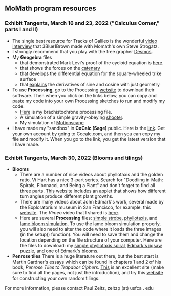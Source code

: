 <h2> MoMath program resources</h2>

<h3> Exhibit Tangents, March  16 and 23, 2022 ("Calculus Corner," parts I and II)</h3>

* The single best resource for Tracks of Galileo is the wonderful [video interview](https://www.youtube.com/watch?v=Cld0p3a43fU) that 3Blue1Brown made with Momath's own Steve Strogatz.
* I strongly recommend that you play with the free grapher [Desmos](https://www.desmos.com).
* My **Geogebra** files 
  * that demonstrated Mark Levi's proof of the cycloid equation is [here](https://www.geogebra.org/classic/ueaxvvdz).
  * that shows the forces on the [catenary](https://www.geogebra.org/classic/wjpuajgm)
  * that [develops](https://www.geogebra.org/classic/setyhswh) the differential equation for the square-wheeled trike surface
  * that [explains](https://www.geogebra.org/classic/e8m9jsvk) the derivatives of sine and cosine with just geometry
* To use **Processing**, go to the Processing [website](https://processing.org) to download their software. Then when you click on the links below, you can copy and paste my code into your own Processing sketches to run and modify my code.
  * [Here](momathFiles/descent_220311.pde) is my brachistochrone processing file.
  * A simulation of a simple gravity-obeying [shooter](momathFiles/turret_220322.pde).
  * My simulation of [Motionscape](momathFiles/motionscape_220314.pde)
* I have made my "sandbox" in **CoCalc (Sage)** public. Here is the [link](https://cocalc.com/share/public_paths/7fdadcbc8c6b6ae9b5af82b34a1a56e4e55c1298). Get your own account by going to Cocalc.com, and then you can copy my file and modify it. When you go to the link, you get the latest version that I have made.

<h3> Exhibit Tangents, March  30, 2022 (Blooms and tilings)</h3>

* **Blooms**  
  * There are a number of nice videos about phyllotaxis and the golden ratio. Vi Hart has a nice 3-part series. Search for "Doodling in Math: Spirals, Fibonacci, and Being a Plant" and don't forget to find all three parts.  [This](https://www.mathsisfun.com/numbers/nature-golden-ratio-fibonacci.html) website  includes an applet that shows how different turn angles produce different plant growths. 
  * There are many videos about John Edmark's work, several   made by the Exploratorium museum in San Francisco, for example, this [website](https://www.exploratorium.edu/video/art-john-edmark).  The *Vimeo* video that I shared is [here](https://vimeo.com/117674269).
  * Here are several **Processing** files: [simple strobe](momathFiles/simpleStrobe_220329.pde), [phyllotaxis](momathFiles/phyllotaxis_220326.pde), and [lame bloom simulation](momathFiles/LameBloomSimulation_220329.pde). To use the lame bloom simulation properly, you will also need to alter the code where it loads the three images (in the setup() function).  You will need to save them and change the location depending on the file structure of your computer.  Here are the files to download: my [simple phyllotaxis spiral](momathFiles/spirals-g2.png), [Edmark's jigsaw puzzle](momathFiles/edmarkTile2.png), and one of Edmark's [blooms](momathFiles/blooms2.png).
* **Penrose tiles** There is a huge literature out there, but the best start is Martin Gardner's essays which can be found in chapters 1 and 2 of his book, *Penrose Tiles to Trapdoor Ciphers*.  [This](http://www.scienceu.com/geometry/articles/tiling/penrose.html) is an excellent site (make sure to find all the pages, not just the introduction), and  try this [website](https://misc.0o0o.org/penrose/) for constructing your own random tilings.

For more information, please contact Paul Zeitz, zeitzp (at) usfca . edu




